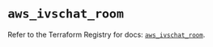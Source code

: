 # `aws_ivschat_room`

Refer to the Terraform Registry for docs: [`aws_ivschat_room`](https://registry.terraform.io/providers/hashicorp/aws/6.12.0/docs/resources/ivschat_room).
